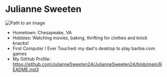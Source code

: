 # Julianne Sweeten

![Path to an image](juliannesweetenphoto.jpg)

- Hometown: Chesapeake, VA
- Hobbies: Watching movies, baking, thrifting for clothes and knick knacks! 
- First Computer I Ever Touched: my dad's desktop to play barbie.com games 
- My GitHub Profile: 
<https://github.com/JulianneSweeten24/JulianneSweeten24/blob/main/README.md3>
